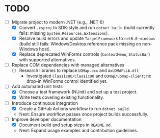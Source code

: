 # TODO

- [ ] Migrate project to modern .NET (e.g., .NET 6)
  - [x] Convert `.csproj` to SDK-style and run `dotnet build` (build currently fails: missing `System.Resources.Extensions`).
  - [x] Resolve build errors and update `TargetFramework` to `net6.0-windows` (build still fails: WindowsDesktop reference pack missing on non-Windows host).
  - [x] Replace deprecated WinForms controls (`ContextMenu`, `StatusBar`) with supported alternatives.
- [ ] Replace COM dependencies with managed alternatives
  - [ ] Research libraries to replace `UOMap.ocx` and `AxUOMAPLib.dll`
    - Investigated `ClassicUO/ClassicUO` and `UOMap/uomap-client`; no drop-in WinForms control identified yet.
- [ ] Add automated unit tests
  - [x] Choose a test framework (NUnit) and set up a test project.
  - [x] Write tests covering existing functionality.
- [ ] Introduce continuous integration
  - [x] Create a GitHub Actions workflow to run `dotnet build`.
  - Next: Ensure workflow passes once project builds successfully.
- [ ] Improve developer documentation
  - [x] Document build and setup steps in `README.md`.
  - Next: Expand usage examples and contribution guidelines.
